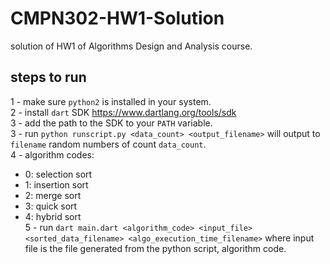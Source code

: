 # CMPN302-HW1-Solution
solution of HW1 of Algorithms Design and Analysis course.

## steps to run
1 - make sure `python2` is installed in your system. <br>
2 - install `dart` SDK https://www.dartlang.org/tools/sdk <br>
3 - add the path to the SDK to your `PATH` variable. <br>
3 - run `python runscript.py <data_count> <output_filename>` will output to `filename` random numbers of count `data_count`. <br>
4 - algorithm codes: <br>
 - 0: selection sort <br>
 - 1: insertion sort <br>
 - 2: merge sort <br>
 - 3: quick sort <br>
 - 4: hybrid sort <br>
5 - run `dart main.dart <algorithm_code> <input_file> <sorted_data_filename> <algo_execution_time_filename>` where input file is the file generated from the python script, algorithm code. <br>
